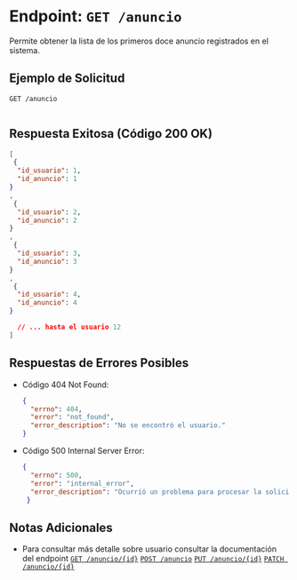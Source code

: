 # Endpoint: `GET /anuncio`

Permite obtener la lista de los primeros doce anuncio registrados en el sistema.

## Ejemplo de Solicitud
```http
GET /anuncio


```

## Respuesta Exitosa (Código 200 OK)
```json
[
 {
  "id_usuario": 1,
  "id_anuncio": 1
}
,
 {
  "id_usuario": 2,
  "id_anuncio": 2
}
,
 {
  "id_usuario": 3,
  "id_anuncio": 3
}
,
 {
  "id_usuario": 4,
  "id_anuncio": 4
}

  // ... hasta el usuario 12
]


```

## Respuestas de Errores Posibles
- Código 404 Not Found:

  ```json
  {
    "errno": 404,
    "error": "not_found",
    "error_description": "No se encontró el usuario."
  }
  ```

- Código 500 Internal Server Error:
  ```json
  {
    "errno": 500,
    "error": "internal_error",
    "error_description": "Ocurrió un problema para procesar la solicitud"
   }

  ```

## Notas Adicionales


- Para consultar más detalle sobre usuario consultar
  la documentación del endpoint
[`GET /anuncio/{id}`](../endpoints/get-anuncios-id.md)
[`POST /anuncio`](../endpoints/post-anuncios.md)
[`PUT /anuncio/{id}`](../endpoints/put-anuncios-id.md)
[`PATCH /anuncio/{id}`](../endpoints/patch-anuncios-id.md)
